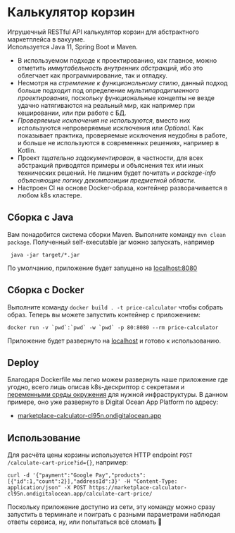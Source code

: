 # Калькулятор корзин

Игрушечный RESTful API калькулятор корзин для абстрактного маркетплейса в вакууме.  
Используется Java 11, Spring Boot и Maven.

* В используемом подходе к проектированию, как главное, можно отметить _иммутабельность внутренних
  абстракций_, ибо это облегчает как программирование, так и отладку.
* Несмотря на _стремление к функциональному стилю_, данный подход больше подходит под определение
  _мультипарадигменного проектирования_, поскольку функциональные концепты не везде удачно
  натягиваются на реальный мир, как например при кешировании, или при работе с БД.
* _Проверяемые исключения не используются_, вместо них используются непроверяемые исключения или
  _Optional_. Как показывает практика, проверяемые исключения неудобны в работе, и больше не
  используются в современных решениях, например в Kotlin.
* Проект _тщательно задокументирован_, в частности, для всех абстракций приводятся примеры и
  объяснения тех или иных технических решений. Не лишним будет почитать и _package-info объясняющие
  логику декомпозиции предметной области_.
* Настроен CI на основе Docker-образа, контейнер разворачивается в любом k8s кластере.

## Сборка с Java

Вам понадобится система сборки Maven. Выполните команду `mvn clean package`. Полученный
self-executable jar можно запускать, например

```shell
 java -jar target/*.jar
```

По умолчанию, приложение будет запущено на [localhost:8080](http://localhost:8080/)

## Сборка с Docker

Выполните команду `docker build . -t price-calculator` чтобы собрать образ. Теперь вы можете
запустить контейнер с приложением:

```shell
docker run -v `pwd`:`pwd` -w `pwd` -p 80:8080 --rm price-calculator
```

Приложение будет развернуто на [localhost](http://localhost/) и готово к использованию.

## Deploy

Благодаря Dockerfile мы легко можем развернуть наше приложение где угодно, всего лишь описав
k8s-дескриптор с секретами
и [переменными среды окружения](./src/main/java/com/alidi/calculator/BackendApplication.java) для
нужной инфраструктуры. В данном примере, оно уже развернуто в Digital Ocean App Platform по адресу:

* [marketplace-calculator-cl95n.ondigitalocean.app](https://marketplace-calculator-cl95n.ondigitalocean.app/price?productId=1)

## Использование

Для расчёта цены корзины используется HTTP endpoint `POST /calculate-cart-price?id={}`, например:

```shell
curl -d '{"payment":"Google Pay","products":[{"id":1,"count":2}],"addressId":3}' -H "Content-Type: application/json" -X POST https://marketplace-calculator-cl95n.ondigitalocean.app/calculate-cart-price/
```

Поскольку приложение доступно из сети, эту команду можно сразу запустить в терминале и поиграть с
разными параметрами наблюдая ответы сервиса, ну, или попытаться всё сломать 🙂






